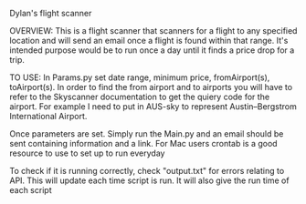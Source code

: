Dylan's flight scanner

OVERVIEW:
This is a flight scanner that scanners for a flight to any specified location and will send an email once a flight is
found within that range. It's intended purpose would be to run once a day until it finds a price drop for a trip.

TO USE:
In Params.py set date range, minimum price, fromAirport(s), toAirport(s). In order to find the from airport and to airports
you will have to refer to the Skyscanner documentation to get the quiery code for the airport. For example I need to put in AUS-sky
to represent Austin–Bergstrom International Airport.

Once parameters are set. Simply run the Main.py and an email should be sent containing information and a link. For Mac users crontab is a good resource to
use to set up to run everyday

To check if it is running correctly, check "output.txt" for errors relating to API. This will update each time script is run.
It will also give the run time of each script
